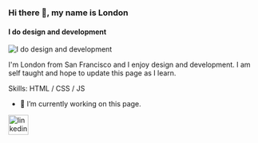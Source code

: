 ### Hi there 👋, my name is London
#### I do design and development
![I do design and development](https://arturssmirnovs.github.io/github-profile-readme-generator/images/banner.png)

I'm London from San Francisco and I enjoy design and development. I am self taught and hope to update this page as I learn.

Skills: HTML / CSS / JS

- 🔭 I’m currently working on this page. 


[<img src='https://cdn.jsdelivr.net/npm/simple-icons@3.0.1/icons/linkedin.svg' alt='linkedin' height='40'>](https://www.linkedin.com/in/londonching/)  
